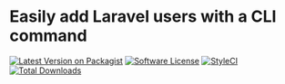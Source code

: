 # Easily add Laravel users with a CLI command
[![Latest Version on Packagist](https://img.shields.io/packagist/v/boaideas/laravel-add-user.svg?style=flat-square)](https://packagist.org/packages/boaideas/laravel-add-user)
[![Software License](https://img.shields.io/badge/license-MIT-brightgreen.svg?style=flat-square)](LICENSE.md)
[![StyleCI](https://styleci.io/repos/100930843/shield?branch=master)](https://styleci.io/repos/100930843)
[![Total Downloads](https://img.shields.io/packagist/dt/boaideas/laravel-add-user.svg?style=flat-square)](https://packagist.org/packages/boaideas/laravel-add-user)
